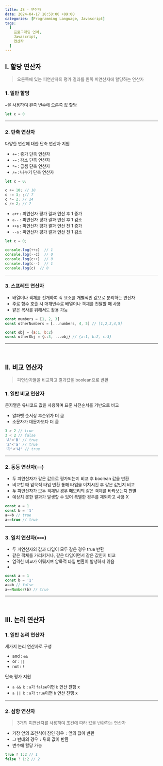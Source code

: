 ```yaml
---
title: JS - 연산자
date: 2024-04-17 10:50:00 +09:00
categories: [Programming Language, Javascript]
tags:
  [
    프로그래밍 언어,
    Javascript,
    연산자
  ]
---
```


## Ⅰ. 할당 연산자

> 오른쪽에 있는 피연산자의 평가 결과를 왼쪽 피연산자에 할당하는 연산자

### 1. 일반 할당

`=`을 사용하여 왼쪽 변수에 오른쪽 값 할당

```js
let c = 0
```

---

### 2. 단축 연산자

다양한 연산에 대한 단축 연산자 지원
- `+=` : 증가 단축 연산자
- `-=` : 감소 단축 연산자
- `*=` : 곱셈 단축 연산자
- `/=` : 나누기 단축 연산자


```js
let c = 0;

c += 10; // 10
c -= 3; ;// 7
c *= 2; // 14
c /= 2; // 7
```

- `a++` : 피연산자 평가 결과 연산 후 1 증가
- `a--` : 피연산자 평가 결과 연산 후 1 감소
- `++a` : 피연산자 평가 결과 연산 전 1 증가
- `--a` : 피연산자 평가 결과 연산 전 1 감소

```js
let c = 0;

console.log(++c)  // 1
console.log(--c)  // 0
console.log(c++)  // 0
console.log(c--)  // 1
console.log(c)  // 0
```

---

### 3. 스프레드 연산자

- 배열이나 객체를 전개하여 각 요소를 개별적인 값으로 분리하는 연산자
- 주로 함수 호출 시 매개변수로 배열이나 객체를 전달할 때 사용
- 얕은 복사를 위해서도 활용 가능

```javascript
const numbers = [1, 2, 3]
const otherNumbers = [...numbers, 4, 5] // [1,2,3,4,5]

const obj = {a:1, b:2}
const otherObj = {c:3, ...obj} // {a:1, b:2, c:3}
```

---
<br>


## Ⅱ. 비교 연산자

> 피연산자들을 비교하고 결과값을 boolean으로 반환

### 1. 일반 비교 연산자

문자열은 유니코드 값을 사용하며 표준 사전순서를 기반으로 비교
- 알파벳 순서상 후순위가 더 큼
- 소문자가 대문자보다 더 큼

```javascript
3 > 2 // true
3 < 2 // false
'A'<'B' // true
'Z'<'a' // true
'가'<'나' // true
```

---

### 2. 동등 연산자(`==`)

- 두 피연산자가 같은 값으로 평가되는지 비교 후 boolean 값을 반환
- 비교할 때 암묵적 타입 변환 통해 타입을 이치시킨 후 같은 값인지 비교
- 두 피연산자가 모두 객체일 경우 메모리의 같은 객체를 바라보는지 판별
- 예상치 못한 결과가 발생할 수 있어 특별한 경우를 제외하고 사용 X
  
```javascript
const a = 1
const b = '1'
a==b // true
a==true // true
```

---

### 3. 일치 연산자(`===`)

- 두 피연산자의 값과 타입이 모두 같은 경우 true 반환
- 같은 객체를 가리키거나, 같은 타입이면서 같은 값인지 비교
- 엄격한 비교가 이뤄지며 암묵적 타입 변환이 발생하지 않음
- 
```javascript
const a = 1
const b = '1'
a==b // false
a==Number(b) // true
```

---
<br>

## Ⅲ. 논리 연산자

### 1. 일반 논리 연산자

세가지 논리 연산자로 구성
- and : `&&`
- or : `||`
- not : `!`
  
단축 평가 지원
- `a && b` : `a`가 `false`이면 `b` 연산 진행 x
- `a || b` : `a`가 `true`이면 `b` 연산 진행 x

---

### 2. 삼항 연산자

> 3개의 피연산자를 사용하여 조건에 따라 값을 반환하는 연산자

- 가장 앞의 조건식이 참인 경우 `:` 앞의 값이 반환
- 그 반대의 경우 `:` 뒤의 값이 반환
- 변수에 할당 가능
  
```javascript
true ? 1:2 // 1
false ? 1:2 // 2
```
